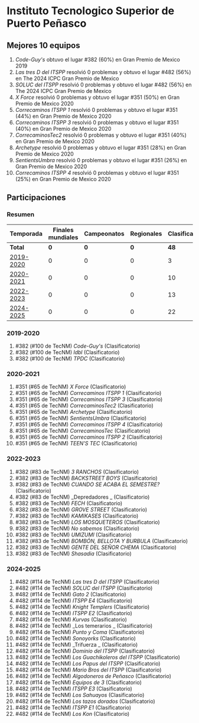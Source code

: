 # Instituto Tecnologico Superior de Puerto Peñasco

## Mejores 10 equipos

1. _Code-Guy's_ obtuvo el lugar #382 (60%) en Gran Premio de Mexico 2019
1. _Las tres D del ITSPP_ resolvió 0 problemas y obtuvo el lugar #482 (56%) en The 2024 ICPC Gran Premio de Mexico
1. _SOLUC del ITSPP_ resolvió 0 problemas y obtuvo el lugar #482 (56%) en The 2024 ICPC Gran Premio de Mexico
1. _X Force_ resolvió 0 problemas y obtuvo el lugar #351 (50%) en Gran Premio de Mexico 2020
1. _Correcaminos ITSPP 1_ resolvió 0 problemas y obtuvo el lugar #351 (44%) en Gran Premio de Mexico 2020
1. _Correcaminos ITSPP 3_ resolvió 0 problemas y obtuvo el lugar #351 (40%) en Gran Premio de Mexico 2020
1. _CorrecaminosTec2_ resolvió 0 problemas y obtuvo el lugar #351 (40%) en Gran Premio de Mexico 2020
1. _Archetype_ resolvió 0 problemas y obtuvo el lugar #351 (28%) en Gran Premio de Mexico 2020
1. _SentientsUmbra_ resolvió 0 problemas y obtuvo el lugar #351 (26%) en Gran Premio de Mexico 2020
1. _Correcaminos ITSPP 4_ resolvió 0 problemas y obtuvo el lugar #351 (25%) en Gran Premio de Mexico 2020

## Participaciones

### Resumen

| Temporada | Finales mundiales | Campeonatos | Regionales | Clasificatorios | Equipos |
| --- | --- | --- | --- | --- | --- |
| **Total** | **0** | **0** | **0** | **48** | **48** |
| [2019-2020](#2019-2020) | 0 | 0 | 0 | 3 | 3 |
| [2020-2021](#2020-2021) | 0 | 0 | 0 | 10 | 10 |
| [2022-2023](#2022-2023) | 0 | 0 | 0 | 13 | 13 |
| [2024-2025](#2024-2025) | 0 | 0 | 0 | 22 | 22 |

### 2019-2020

1. #382 (#100 de TecNM) _Code-Guy's_ (Clasificatorio)
1. #382 (#100 de TecNM) _ldbl_ (Clasificatorio)
1. #382 (#100 de TecNM) _TPDC_ (Clasificatorio)

### 2020-2021

1. #351 (#65 de TecNM) _X Force_ (Clasificatorio)
1. #351 (#65 de TecNM) _Correcaminos ITSPP 1_ (Clasificatorio)
1. #351 (#65 de TecNM) _Correcaminos ITSPP 3_ (Clasificatorio)
1. #351 (#65 de TecNM) _CorrecaminosTec2_ (Clasificatorio)
1. #351 (#65 de TecNM) _Archetype_ (Clasificatorio)
1. #351 (#65 de TecNM) _SentientsUmbra_ (Clasificatorio)
1. #351 (#65 de TecNM) _Correcaminos ITSPP 4_ (Clasificatorio)
1. #351 (#65 de TecNM) _CorrecaminosTec_ (Clasificatorio)
1. #351 (#65 de TecNM) _Correcaminos ITSPP 2_ (Clasificatorio)
1. #351 (#65 de TecNM) _TEEN'S TEC_ (Clasificatorio)

### 2022-2023

1. #382 (#83 de TecNM) _3 RANCHOS_ (Clasificatorio)
1. #382 (#83 de TecNM) _BACKSTREET BOYS_ (Clasificatorio)
1. #382 (#83 de TecNM) _CUANDO SE ACABA EL SEMESTRE?_ (Clasificatorio)
1. #382 (#83 de TecNM) _Depredadores _ (Clasificatorio)
1. #382 (#83 de TecNM) _FECH_ (Clasificatorio)
1. #382 (#83 de TecNM) _GROVE STREET_ (Clasificatorio)
1. #382 (#83 de TecNM) _KAMIKASES_ (Clasificatorio)
1. #382 (#83 de TecNM) _LOS MOSQUETEROS_ (Clasificatorio)
1. #382 (#83 de TecNM) _No sabemos_ (Clasificatorio)
1. #382 (#83 de TecNM) _UMIZUMI_ (Clasificatorio)
1. #382 (#83 de TecNM) _BOMBÓN, BELLOTA Y BURBULA_ (Clasificatorio)
1. #382 (#83 de TecNM) _GENTE DEL SEÑOR CHEMA_ (Clasificatorio)
1. #382 (#83 de TecNM) _Shasadia_ (Clasificatorio)

### 2024-2025

1. #482 (#114 de TecNM) _Las tres D del ITSPP_ (Clasificatorio)
1. #482 (#114 de TecNM) _SOLUC del ITSPP_ (Clasificatorio)
1. #482 (#114 de TecNM) _Gato 2_ (Clasificatorio)
1. #482 (#114 de TecNM) _ITSPP E4_ (Clasificatorio)
1. #482 (#114 de TecNM) _Knight Templers_ (Clasificatorio)
1. #482 (#114 de TecNM) _ITSPP E2_ (Clasificatorio)
1. #482 (#114 de TecNM) _Kurvas_ (Clasificatorio)
1. #482 (#114 de TecNM) _Los temerarios _ (Clasificatorio)
1. #482 (#114 de TecNM) _Punto y Coma_ (Clasificatorio)
1. #482 (#114 de TecNM) _Sonoyorks_ (Clasificatorio)
1. #482 (#114 de TecNM) _Trifuerza _ (Clasificatorio)
1. #482 (#114 de TecNM) _Dominio del ITSPP_ (Clasificatorio)
1. #482 (#114 de TecNM) _Los Guachikoleros del ITSPP_ (Clasificatorio)
1. #482 (#114 de TecNM) _Los Papus del ITSPP_ (Clasificatorio)
1. #482 (#114 de TecNM) _Mario Bros del ITSPP_ (Clasificatorio)
1. #482 (#114 de TecNM) _Algodoneros de Peñasco_ (Clasificatorio)
1. #482 (#114 de TecNM) _Equipos de 3_ (Clasificatorio)
1. #482 (#114 de TecNM) _ITSPP E3_ (Clasificatorio)
1. #482 (#114 de TecNM) _Los Sahuayos_ (Clasificatorio)
1. #482 (#114 de TecNM) _Los tazos dorados_ (Clasificatorio)
1. #482 (#114 de TecNM) _ITSPP E1_ (Clasificatorio)
1. #482 (#114 de TecNM) _Los Kon_ (Clasificatorio)



